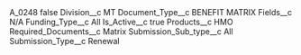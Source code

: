 <?xml version="1.0" encoding="UTF-8"?>
<CustomMetadata xmlns="http://soap.sforce.com/2006/04/metadata" xmlns:xsi="http://www.w3.org/2001/XMLSchema-instance" xmlns:xsd="http://www.w3.org/2001/XMLSchema">
    <label>A_0248</label>
    <protected>false</protected>
    <values>
        <field>Division__c</field>
        <value xsi:type="xsd:string">MT</value>
    </values>
    <values>
        <field>Document_Type__c</field>
        <value xsi:type="xsd:string">BENEFIT MATRIX</value>
    </values>
    <values>
        <field>Fields__c</field>
        <value xsi:type="xsd:string">N/A</value>
    </values>
    <values>
        <field>Funding_Type__c</field>
        <value xsi:type="xsd:string">All</value>
    </values>
    <values>
        <field>Is_Active__c</field>
        <value xsi:type="xsd:boolean">true</value>
    </values>
    <values>
        <field>Products__c</field>
        <value xsi:type="xsd:string">HMO</value>
    </values>
    <values>
        <field>Required_Documents__c</field>
        <value xsi:type="xsd:string">Matrix</value>
    </values>
    <values>
        <field>Submission_Sub_type__c</field>
        <value xsi:type="xsd:string">All</value>
    </values>
    <values>
        <field>Submission_Type__c</field>
        <value xsi:type="xsd:string">Renewal</value>
    </values>
</CustomMetadata>
